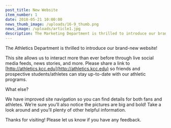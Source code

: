 ```yaml
---
post_title: New Website
item_number: 1
date: 2018-05-21 10:00:00
news_thumb_image: /uploads/16-9_thumb.png
news_image: /uploads/article1.jpg
description: The Marketing Department is thrilled to introduce our brand-new website!
---
```


The Athletics Department is thrilled to introduce our brand-new website!

This site allows us to interact more than ever before through live social media feeds, news stories, and more. Please share a link to [http://athletics.kcc.edu](http://athletics.kcc.edu) so friends and prospective students/athletes can stay up-to-date with our athletic programs.

What else?

We have improved site navigation so you can find details for both fans and athletes. We’re sure you’ll also notice the pictures are big and bold! Take a look around and you’ll plenty of other helpful information.

Thanks for visiting! Please let us know if you have any feedback.
